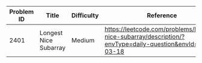 | Problem ID | Title | Difficulty | Reference
| --- | --- | --- | ---
| 2401 | Longest Nice Subarray | Medium | https://leetcode.com/problems/longest-nice-subarray/description/?envType=daily-question&envId=2025-03-18
